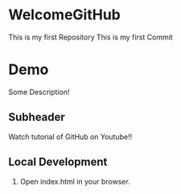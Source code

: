 # WelcomeGitHub
This is my first Repository
This is my first Commit

# Demo
Some Description!

## Subheader
Watch tutorial of GitHub on Youtube!!

## Local Development

1. Open index.html in your browser.
